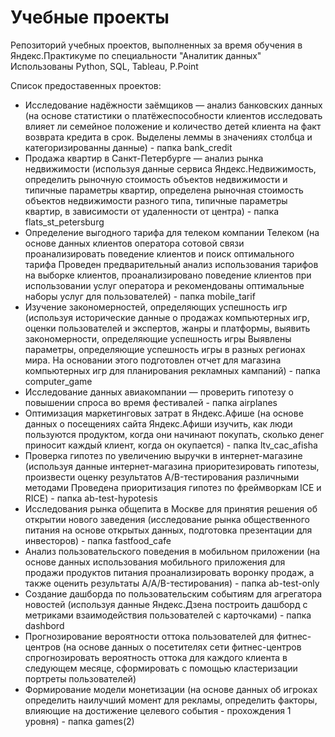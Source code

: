 # Учебные проекты
Репозиторий учебных проектов, выполненных за время обучения в Яндекс.Практикуме по специальности "Аналитик данных"
Использованы Python, SQL, Tableau, P.Point

Список предоставенных проектов:
- Исследование надёжности заёмщиков — анализ банковских данных (на основе статистики о платёжеспособности клиентов исследовать влияет ли семейное положение и количество детей клиента на факт возврата кредита в срок. Выделены леммы в значениях столбца и категоризированны данные) - папка bank_credit 
- Продажа квартир в Санкт-Петербурге — анализ рынка недвижимости	(используя данные сервиса Яндекс.Недвижимость, определить рыночную стоимость объектов недвижимости и типичные параметры квартир, определена рыночная стоимость объектов недвижимости разного типа, типичные параметры квартир, в зависимости от удаленности от центра) - папка flats_st_petersburg
- Определение выгодного тарифа для телеком компании	Телеком	(на основе данных клиентов оператора сотовой связи проанализировать поведение клиентов и поиск оптимального тарифа	Проведен предварительный анализ использования тарифов на выборке клиентов, проанализировано поведение клиентов при использовании услуг оператора и рекомендованы оптимальные наборы услуг для пользователей) - папка mobile_tarif
- Изучение закономерностей, определяющих успешность игр	(используя исторические данные о продажах компьютерных игр, оценки пользователей и экспертов, жанры и платформы, выявить закономерности, определяющие успешность игры 	Выявлены параметры, определяющие успешность игры в разных регионах мира. На основании этого подготовлен отчет для магазина компьютерных игр для планирования рекламных кампаний) - папка computer_game
- Исследование данных авиакомпании — проверить гипотезу о повышении спроса во время фестивалей - папка airplanes
- Оптимизация маркетинговых затрат в Яндекс.Афише	(на основе данных о посещениях сайта Яндекс.Афиши изучить, как люди пользуются продуктом, когда они начинают покупать, сколько денег приносит каждый клиент, когда он окупается) - папка ltv_cac_afisha
- Проверка гипотез по увеличению выручки в интернет-магазине (используя данные интернет-магазина приоритезировать гипотезы, произвести оценку результатов A/B-тестирования различными методами	Проведена приоритизация гипотез по фреймворкам ICE и RICE) - папка ab-test-hypotesis
- Исследования рынка общепита в Москве для принятия решения об открытии нового заведения	(исследование рынка общественного питания на основе открытых данных, подготовка презентации для инвесторов) - папка fastfood_cafe
- Анализ пользовательского поведения в мобильном приложении	(на основе данных использования мобильного приложения для продажи продуктов питания проанализировать воронку продаж, а также оценить результаты A/A/B-тестирования) - папка ab-test-only
- Создание дашборда по пользовательским событиям для агрегатора новостей	(используя данные Яндекс.Дзена построить дашборд с метриками взаимодействия пользователей с карточками) - папка dashbord
- Прогнозирование вероятности оттока пользователей для фитнес-центров (на основе данных о посетителях сети фитнес-центров спрогнозировать вероятность оттока для каждого клиента в следующем месяце, сформировать с помощью кластеризации портреты пользователей)
- Формирование модели монетизации (на основе данных об игроках определить наилучший момент для рекламы, определить факторы, влияющие на достижение целевого события - прохождения 1 уровня) - папка games(2)
